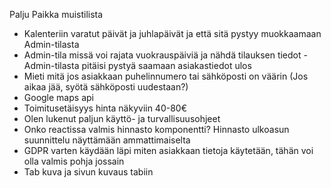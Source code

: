 Palju Paikka muistilista

- Kalenteriin varatut päivät ja juhlapäivät ja että sitä pystyy muokkaamaan Admin-tilasta
- Admin-tila missä voi rajata vuokrauspäiviä ja nähdä tilauksen tiedot - Admin-tilasta pitäisi pystyä saamaan asiakastiedot ulos
- Mieti mitä jos asiakkaan puhelinnumero tai sähköposti on väärin (Jos aikaa jää, syötä sähköposti uudestaan?)
- Google maps api
- Toimitusetäisyys hinta näkyviin 40-80€
- Olen lukenut paljun käyttö- ja turvallisuusohjeet
- Onko reactissa valmis hinnasto komponentti? Hinnasto ulkoasun suunnittelu näyttämään ammattimaiselta
- GDPR varten käydään läpi miten asiakkaan tietoja käytetään, tähän voi olla valmis pohja jossain
- Tab kuva ja sivun kuvaus tabiin
